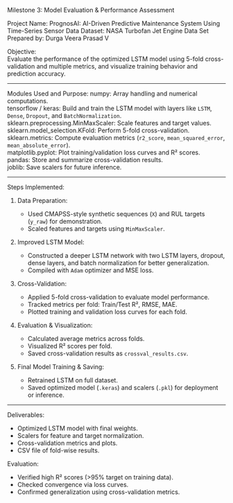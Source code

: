 Milestone 3: Model Evaluation & Performance Assessment

Project Name: PrognosAI: AI-Driven Predictive Maintenance System Using Time-Series Sensor Data
Dataset: NASA Turbofan Jet Engine Data Set
Prepared by: Durga Veera Prasad V

Objective:  
Evaluate the performance of the optimized LSTM model using 5-fold cross-validation and multiple metrics, and visualize training behavior and prediction accuracy.

---

Modules Used and Purpose:
numpy: Array handling and numerical computations.  
tensorflow / keras: Build and train the LSTM model with layers like `LSTM`, `Dense`, `Dropout`, and `BatchNormalization`.  
sklearn.preprocessing.MinMaxScaler: Scale features and target values.  
sklearn.model_selection.KFold: Perform 5-fold cross-validation.  
sklearn.metrics: Compute evaluation metrics (`r2_score`, `mean_squared_error`, `mean_absolute_error`).  
matplotlib.pyplot: Plot training/validation loss curves and R² scores.  
pandas: Store and summarize cross-validation results.  
joblib: Save scalers for future inference.

---





Steps Implemented:
1. Data Preparation:
   - Used CMAPSS-style synthetic sequences (`X`) and RUL targets (`y_raw`) for demonstration.
   - Scaled features and targets using `MinMaxScaler`.

2. Improved LSTM Model:
   - Constructed a deeper LSTM network with two LSTM layers, dropout, dense layers, and batch normalization for better generalization.
   - Compiled with `Adam` optimizer and MSE loss.

3. Cross-Validation:
   - Applied 5-fold cross-validation to evaluate model performance.
   - Tracked metrics per fold: Train/Test R², RMSE, MAE.
   - Plotted training and validation loss curves for each fold.

4. Evaluation & Visualization:
   - Calculated average metrics across folds.
   - Visualized R² scores per fold.
   - Saved cross-validation results as `crossval_results.csv`.

5. Final Model Training & Saving:
   - Retrained LSTM on full dataset.
   - Saved optimized model (`.keras`) and scalers (`.pkl`) for deployment or inference.

---




Deliverables:
- Optimized LSTM model with final weights.
- Scalers for feature and target normalization.
- Cross-validation metrics and plots.
- CSV file of fold-wise results.

Evaluation:
- Verified high R² scores (>95% target on training data).
- Checked convergence via loss curves.
- Confirmed generalization using cross-validation metrics.
